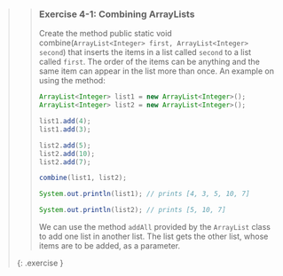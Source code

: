 >> ### Exercise 4-1: Combining ArrayLists
>>
>> Create the method public static void combine(`ArrayList<Integer> first, ArrayList<Integer> second`) that inserts the items in a list called `second` to a list called `first`. The order of the items can be anything and the same item can appear in the list more than once. An example on using the method:
>>
>>```java
>> ArrayList<Integer> list1 = new ArrayList<Integer>();
>> ArrayList<Integer> list2 = new ArrayList<Integer>();
>>
>> list1.add(4);
>> list1.add(3);
>>
>> list2.add(5);
>> list2.add(10);
>> list2.add(7);
>>
>> combine(list1, list2);
>>
>> System.out.println(list1); // prints [4, 3, 5, 10, 7]
>>
>> System.out.println(list2); // prints [5, 10, 7]
>>```
>>
>> We can use the method `addAll` provided by the `ArrayList` class to add one list in another list. The list gets the other list, whose items are to be added, as a parameter.
>>
>{: .exercise }
